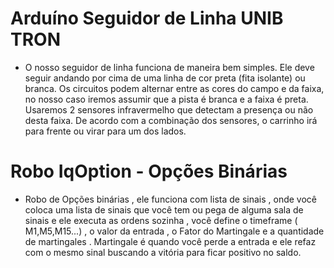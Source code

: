 # Arduíno Seguidor de Linha UNIB TRON # 

- O nosso seguidor de linha funciona de maneira bem simples. Ele deve seguir andando por cima de uma linha de cor preta (fita isolante) ou branca. Os circuitos podem alternar entre as cores do campo e da faixa, no nosso caso iremos assumir que a pista é branca e a faixa é preta. Usaremos 2 sensores infravermelho que detectam a presença ou não desta faixa. De acordo com a combinação dos sensores, o carrinho irá para frente ou virar para um dos lados.

# Robo IqOption - Opções Binárias #

- Robo de Opções binárias , ele funciona com lista de sinais , onde você coloca uma lista de sinais que você tem ou pega de alguma sala de sinais e ele executa as ordens sozinha , você define o timeframe ( M1,M5,M15...) , o valor da entrada , o Fator do Martingale e a quantidade de martingales . Martingale é quando você perde a entrada e ele refaz com o mesmo sinal buscando a vitória para ficar positivo no saldo.
